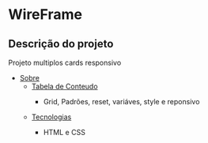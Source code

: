 # WireFrame
## Descrição do projeto
Projeto multiplos cards responsivo 
* [Sobre](#Sobre)
   * [Tabela de Conteudo](#tabela-de-conteudo)
      * <p> Grid, Padrões, reset, variáves, style e reponsivo  </p>
   * [Tecnologias](#tecnologias)
     * <p> HTML e CSS </p>
